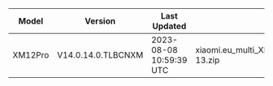 | Model | Version | Last Updated | File Name | Size | Download Link |
| ---- | ---- | ---- | ---- | ---- | ---- |
| XM12Pro | V14.0.14.0.TLBCNXM | 2023-08-08 10:59:39 UTC | xiaomi.eu_multi_XM12Pro_V14.0.14.0.TLBCNXM_v14-13.zip | 5.1 GB | [SourceForge](https://sourceforge.net/projects/xiaomi-eu-multilang-miui-roms/files/xiaomi.eu/MIUI-STABLE-RELEASES/MIUIv14/xiaomi.eu_multi_XM12Pro_V14.0.14.0.TLBCNXM_v14-13.zip/download) |
